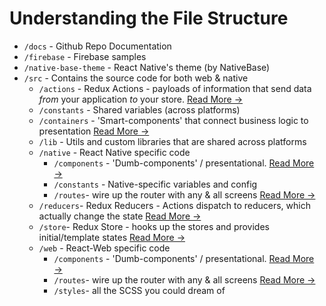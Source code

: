 # Understanding the File Structure

- `/docs` - Github Repo Documentation
- `/firebase` - Firebase samples
- `/native-base-theme` - React Native's theme (by NativeBase)
- `/src` - Contains the source code for both web & native
    - `/actions` - Redux Actions - payloads of information that send data _from_ your application _to_ your store. [Read More &rarr;](https://redux.js.org/docs/basics/Actions.html)
    - `/constants` - Shared variables (across platforms)
    - `/containers` - 'Smart-components' that connect business logic to presentation [Read More &rarr;](https://redux.js.org/docs/basics/UsageWithReact.html#presentational-and-container-components)
    - `/lib` - Utils and custom libraries that are shared across platforms
    - `/native` - React Native specific code
        - `/components` - 'Dumb-components' / presentational. [Read More &rarr;](https://medium.com/@dan_abramov/smart-and-dumb-components-7ca2f9a7c7d0)
        - `/constants` - Native-specific variables and config
        - `/routes`- wire up the router with any & all screens [Read More &rarr;](https://github.com/aksonov/react-native-router-flux)
    - `/reducers`- Redux Reducers - Actions dispatch to reducers, which actually change the state [Read More &rarr;](https://redux.js.org/docs/basics/Reducers.html)
    - `/store`- Redux Store - hooks up the stores and provides initial/template states [Read More &rarr;](https://redux.js.org/docs/basics/Store.html)
    - `/web` - React-Web specific code
        - `/components` - 'Dumb-components' / presentational. [Read More &rarr;](https://medium.com/@dan_abramov/smart-and-dumb-components-7ca2f9a7c7d0)
        - `/routes`- wire up the router with any & all screens [Read More &rarr;](https://github.com/aksonov/react-native-router-flux)
        - `/styles`- all the SCSS you could dream of
